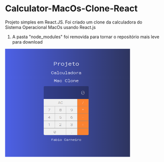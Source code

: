 # Calculator-MacOs-Clone-React
Projeto simples em React.JS. Foi criado um clone da calculadora do Sistema Operacional MacOs usando React.js

1) A pasta "node_modules" foi removida para tornar o repositório mais leve para download

<img src="https://github.com/bynmboy/Calculator-MacOs-Clone-React/blob/master/img/calculadoraMacReact.png" alt="Calculator-MacOs-Clone-React" height="353" width="408" align="center"/> 
